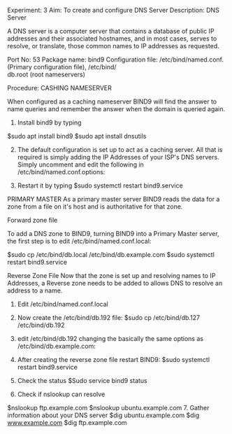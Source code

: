 Experiment: 3
Aim: 
To create and configure DNS Server
Description:
DNS Server

A DNS server is a computer server that contains a database of public IP addresses and their associated hostnames, and in most cases, serves to resolve, or translate, those common names to IP addresses as requested.

Port No: 53
Package name: bind9
Configuration file: /etc/bind/named.conf. (Primary configuration file), /etc/bind/  
                                  db.root (root nameservers)

Procedure:
CASHING NAMESERVER

When configured as a caching nameserver BIND9 will find the answer to name queries and
remember the answer when the domain is queried again.

1.	Install bind9 by typing

$sudo apt install bind9
$sudo apt install dnsutils

2.	The default configuration is set up to act as a caching server. All that is required is simply
adding the IP Addresses of your ISP's DNS servers. Simply uncomment and edit the following in /etc/bind/named.conf.options:

3.	Restart it by typing
$sudo systemctl restart bind9.service


PRIMARY MASTER
As a primary master server BIND9 reads the data for a zone from a file on it's host and is authoritative for that zone.

Forward zone file

To add a DNS zone to BIND9, turning BIND9 into a Primary Master server, the first step is to edit /etc/bind/named.conf.local:

$sudo cp /etc/bind/db.local /etc/bind/db.example.com
$sudo systemctl restart bind9.service

Reverse Zone File
Now that the zone is set up and resolving names to IP Addresses, a Reverse zone
needs to be added to allows DNS to resolve an address to a name.
1.	Edit /etc/bind/named.conf.local
2.	Now create the /etc/bind/db.192 file:
$sudo cp /etc/bind/db.127 /etc/bind/db.192

3.	edit /etc/bind/db.192 changing the basically the same options as
/etc/bind/db.example.com:

4.	After creating the reverse zone file restart BIND9:
$sudo systemctl restart bind9.service
5.	Check the status
$Sudo service bind9 status
6.	Check if nslookup can resolve

$nslookup ftp.example.com
$nslookup ubuntu.example.com
7.	Gather information about your DNS server
$dig ubuntu.example.com
$dig www.example.com
$dig ftp.example.com





